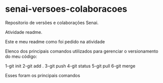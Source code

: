 # senai-versoes-colaboracoes
Repositorio de versões e colaborações Senai.

Atividade readme.

Este e meu readme como foi pedido na atividade

Elenco dos principais comandos utilizados para gerenciar o versionamento do meu código:

1-git init
2-git add .
3-git push
4-git status
5-git pull
6-git merge

Esses foram os principais comandos
